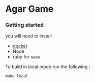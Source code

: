 # Agar Game

### Getting started

you will need to install
- [docker](https://docs.docker.com/engine/installation/)
- Node
- ruby for sass

To build in local mode run the following :

  `make local`
